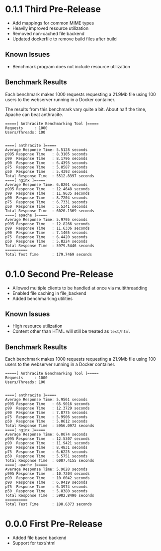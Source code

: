 # 0.1.1 Third Pre-Release

- Add mappings for common MIME types
- Heavily improved resource utilization
- Removed non-cached file backend 
- Updated dockerfile to remove build files after build

## Known Issues

- Benchmark program does not include resource utilization

## Benchmark Results

Each benchmark makes 1000 requests requesting a 21.9Mb file using 
100 users to the webserver running in a Docker container.

The results from this benchmark vary quite a bit. About half the time,
Apache can beat anthracite.

```
=====[ Anthracite Benchmarking Tool ]=====
Requests     : 1000
Users/Threads: 100


====[ anthracite ]=====
Average Response Time: 5.5128 seconds
p995 Response Time   : 8.3105 seconds
p99  Response Time   : 8.1796 seconds
p90  Response Time   : 6.4393 seconds
p75  Response Time   : 5.8587 seconds
p50  Response Time   : 5.4393 seconds
Total Response Time  : 5512.8397 seconds
====[ nginx ]=====
Average Response Time: 6.0201 seconds
p995 Response Time   : 12.4648 seconds
p99  Response Time   : 11.9635 seconds
p90  Response Time   : 8.7204 seconds
p75  Response Time   : 6.7331 seconds
p50  Response Time   : 5.5341 seconds
Total Response Time  : 6020.1369 seconds
====[ apache ]=====
Average Response Time: 5.9795 seconds
p995 Response Time   : 12.8266 seconds
p99  Response Time   : 11.6336 seconds
p90  Response Time   : 7.1465 seconds
p75  Response Time   : 6.4420 seconds
p50  Response Time   : 5.8224 seconds
Total Response Time  : 5979.5446 seconds
==========
Total Test Time      : 179.7469 seconds
```

# 0.1.0 Second Pre-Release 

- Allowed multiple clients to be handled at once via multithreadding
- Enabled file caching in file_backend
- Added benchmarking utilities 

## Known Issues
- High resource utilization
- Content other than HTML will still be treated as `text/html`

## Benchmark Results

Each benchmark makes 1000 requests requesting a 21.9Mb file using 
100 users to the webserver running in a Docker container.

```
=====[ Anthracite Benchmarking Tool ]=====
Requests     : 1000
Users/Threads: 100


====[ anthracite ]=====
Average Response Time: 5.9561 seconds
p995 Response Time   : 65.9016 seconds
p99  Response Time   : 12.3729 seconds
p90  Response Time   : 7.8775 seconds
p75  Response Time   : 5.9906 seconds
p50  Response Time   : 5.0612 seconds
Total Response Time  : 5956.0972 seconds
====[ nginx ]=====
Average Response Time: 6.0074 seconds
p995 Response Time   : 12.5307 seconds
p99  Response Time   : 11.9421 seconds
p90  Response Time   : 8.4831 seconds
p75  Response Time   : 6.6225 seconds
p50  Response Time   : 5.5751 seconds
Total Response Time  : 6007.4155 seconds
====[ apache ]=====
Average Response Time: 5.9028 seconds
p995 Response Time   : 10.7204 seconds
p99  Response Time   : 10.0042 seconds
p90  Response Time   : 6.9419 seconds
p75  Response Time   : 6.3974 seconds
p50  Response Time   : 5.8380 seconds
Total Response Time  : 5902.8490 seconds
==========
Total Test Time      : 188.6373 seconds
```

# 0.0.0 First Pre-Release
- Added file based backend
- Support for text/html
